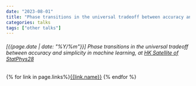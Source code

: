 ```yaml
---
date: "2023-08-01"
title: "Phase transitions in the universal tradeoff between accuracy and simplicity in machine learning, at HK Satellite of StatPhys28"
categories: talks
tags: ["other talks"]
---
```


###### [{{page.date | date: "%Y/%m"}}] Phase transitions in the universal tradeoff between accuracy and simplicity in machine learning, at [HK Satellite of StatPhys28](https://www.icts.hkbu.edu.hk/statphys28)

{% for link in page.links%}<span class="badge bg-info"><a href="{{link.url}}">{{link.name}}</a></span> {% endfor %}
